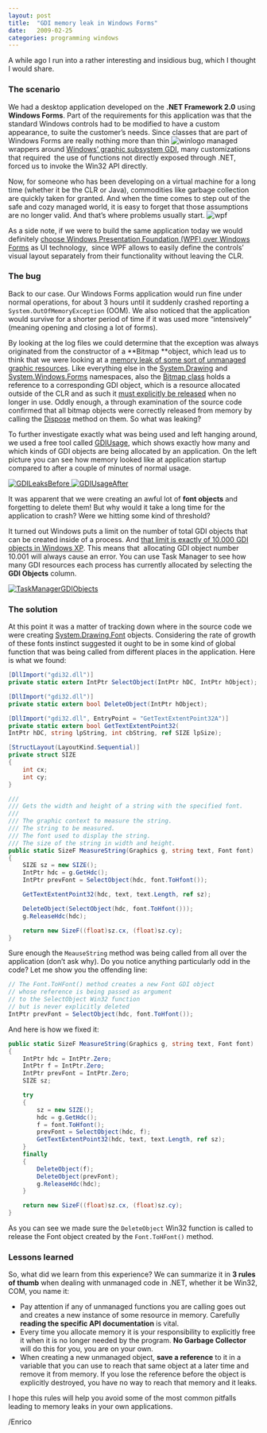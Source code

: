 ```yaml
---
layout: post
title:  "GDI memory leak in Windows Forms"
date:   2009-02-25
categories: programming windows
---
```


A while ago I run into a rather interesting and insidious bug, which I thought I would share.

### The scenario

We had a desktop application developed on the **.NET Framework 2.0** using **Windows Forms**. Part of the requirements for this application was that the standard Windows controls had to be modified to have a custom appearance, to suite the customer’s needs. Since classes that are part of Windows Forms are really nothing more than thin <img alt="winlogo" src="http://megakemp.files.wordpress.com/2009/02/winlogo.gif?w=80&h=66" class="article" /> managed wrappers around [Windows’ graphic subsystem GDI][2], many customizations that required  the use of functions not directly exposed through .NET, forced us to invoke the Win32 API directly.

Now, for someone who has been developing on a virtual machine for a long time (whether it be the CLR or Java), commodities like garbage collection are quickly taken for granted. And when the time comes to step out of the safe and cozy managed world, it is easy to forget that those assumptions are no longer valid. And that’s where problems usually start. <img alt="wpf" src="http://megakemp.files.wordpress.com/2009/02/wpf.png?w=80&h=80" class="article" />

As a side note, if we were to build the same application today we would definitely [choose Windows Presentation Foundation (WPF) over Windows Forms][4] as UI technology,  since WPF allows to easily define the controls’ visual layout separately from their functionality without leaving the CLR.

### The bug

Back to our case. Our Windows Forms application would run fine under normal operations, for about 3 hours until it suddenly crashed reporting a `System.OutOfMemoryException` (OOM). We also noticed that the application would survive for a shorter period of time if it was used more “intensively” (meaning opening and closing a lot of forms).

By looking at the log files we could determine that the exception was always originated from the constructor of a **Bitmap **object, which lead us to think that we were looking at a [memory leak of some sort of unmanaged graphic resources][5].
Like everything else in the [System.Drawing][6] and [System.Windows.Forms][7] namespaces, also the [Bitmap class][8] holds a reference to a corresponding GDI object, which is a resource allocated outside of the CLR and as such it [must explicitly be released][9] when no longer in use.
Oddly enough, a through examination of the source code confirmed that all bitmap objects were correctly released from memory by calling the [Dispose][10] method on them. So what was leaking?

To further investigate exactly what was being used and left hanging around, we used a free tool called [GDIUsage][11], which shows exactly how many and which kinds of GDI objects are being allocated by an application. On the left picture you can see how memory looked like at application startup compared to after a couple of minutes of normal usage.

<a href="http://megakemp.files.wordpress.com/2009/02/gdileaksbefore.png">
    <img alt="GDILeaksBefore" src="http://megakemp.files.wordpress.com/2009/02/gdileaksbefore-thumb.png?w=244&h=409" class="screenshot-noshadow" />
</a>
<a href="http://megakemp.files.wordpress.com/2009/02/gdiusageafter.png">
    <img alt="GDIUsageAfter" src="http://megakemp.files.wordpress.com/2009/02/gdiusageafter-thumb.png?w=244&h=410" class="screenshot-noshadow" style="display: inline" />
</a>

It was apparent that we were creating an awful lot of **font objects** and forgetting to delete them! But why would it take a long time for the application to crash? Were we hitting some kind of threshold?

It turned out Windows puts a limit on the number of total GDI objects that can be created inside of a process. And [that limit is exactly of 10.000 GDI objects in Windows XP][14]. This means that  allocating GDI object number 10.001 will always cause an error. You can use Task Manager to see how many GDI resources each process has currently allocated by selecting the **GDI Objects** column.

<a href="http://megakemp.files.wordpress.com/2009/02/taskmanagergdiobjects.png">
    <img alt="TaskManagerGDIObjects" src="http://megakemp.files.wordpress.com/2009/02/taskmanagergdiobjects-thumb.png?w=404&h=437" class="screenshot-noshadow" />
</a>

### The solution

At this point it was a matter of tracking down where in the source code we were creating [System.Drawing.Font][16] objects. Considering the rate of growth of these fonts instinct suggested it ought to be in some kind of global function that was being called from different places in the application. Here is what we found:

```csharp
[DllImport("gdi32.dll")]
private static extern IntPtr SelectObject(IntPtr hDC, IntPtr hObject);

[DllImport("gdi32.dll")]
private static extern bool DeleteObject(IntPtr hObject);

[DllImport("gdi32.dll", EntryPoint = "GetTextExtentPoint32A")]
private static extern bool GetTextExtentPoint32(
IntPtr hDC, string lpString, int cbString, ref SIZE lpSize);

[StructLayout(LayoutKind.Sequential)]
private struct SIZE
{
    int cx;
    int cy;
}

///
/// Gets the width and height of a string with the specified font.
///
/// The graphic context to measure the string.
/// The string to be measured.
/// The font used to display the string.
/// The size of the string in width and height.
public static SizeF MeasureString(Graphics g, string text, Font font)
{
    SIZE sz = new SIZE();
    IntPtr hdc = g.GetHdc();
    IntPtr prevFont = SelectObject(hdc, font.ToHfont());

    GetTextExtentPoint32(hdc, text, text.Length, ref sz);

    DeleteObject(SelectObject(hdc, font.ToHfont()));
    g.ReleaseHdc(hdc);

    return new SizeF((float)sz.cx, (float)sz.cy);
}
```

Sure enough the `MeauseString` method was being called from all over the application (don’t ask why). Do you notice anything particularly odd in the code? Let me show you the offending line:

```csharp
// The Font.ToHFont() method creates a new Font GDI object
// whose reference is being passed as argument
// to the SelectObject Win32 function
// but is never explicitly deleted
IntPtr prevFont = SelectObject(hdc, font.ToHfont());
```

And here is how we fixed it:

```csharp
public static SizeF MeasureString(Graphics g, string text, Font font)
{
    IntPtr hdc = IntPtr.Zero;
    IntPtr f = IntPtr.Zero;
    IntPtr prevFont = IntPtr.Zero;
    SIZE sz;

    try
    {
        sz = new SIZE();
        hdc = g.GetHdc();
        f = font.ToHfont();
        prevFont = SelectObject(hdc, f);
        GetTextExtentPoint32(hdc, text, text.Length, ref sz);
    }
    finally
    {
        DeleteObject(f);
        DeleteObject(prevFont);
        g.ReleaseHdc(hdc);
    }

    return new SizeF((float)sz.cx, (float)sz.cy);
}
```

As you can see we made sure the `DeleteObject` Win32 function is called to release the Font object created by the `Font.ToHFont()` method.

### Lessons learned

So, what did we learn from this experience? We can summarize it in **3 rules of thumb** when dealing with unmanaged code in .NET, whether it be Win32, COM, you name it:

  * Pay attention if any of unmanaged functions you are calling goes out and creates a new instance of some resource in memory. Carefully **reading the specific API documentation** is vital.
  * Every time you allocate memory it is your responsibility to explicitly free it when it is no longer needed by the program. **No Garbage Collector** will do this for you, you are on your own.
  * When creating a new unmanaged object, **save a reference** to it in a variable that you can use to reach that same object at a later time and remove it from memory. If you lose the reference before the object is explicitly destroyed, you have no way to reach that memory and it leaks.

I hope this rules will help you avoid some of the most common pitfalls leading to memory leaks in your own applications.

/Enrico

[2]: http://msdn.microsoft.com/en-us/library/dd145203(VS.85).aspx
[4]: http://windowsclient.net/wpf/white-papers/when-to-adopt-wpf.aspx
[5]: http://msdn.microsoft.com/en-us/magazine/cc301756.aspx
[6]: http://msdn.microsoft.com/en-us/library/system.drawing.aspx
[7]: http://msdn.microsoft.com/en-us/library/system.windows.forms.aspx
[8]: http://msdn.microsoft.com/en-us/library/system.drawing.bitmap.aspx
[9]: http://blogs.msdn.com/scottholden/archive/2006/08/22/713056.aspx
[10]: http://msdn.microsoft.com/en-us/library/system.idisposable.aspx
[11]: http://msdn.microsoft.com/en-us/magazine/cc188782.aspx
[14]: http://msdn.microsoft.com/en-us/library/ms724291(VS.85).aspx
[16]: http://msdn.microsoft.com/en-us/library/system.drawing.font.aspx
